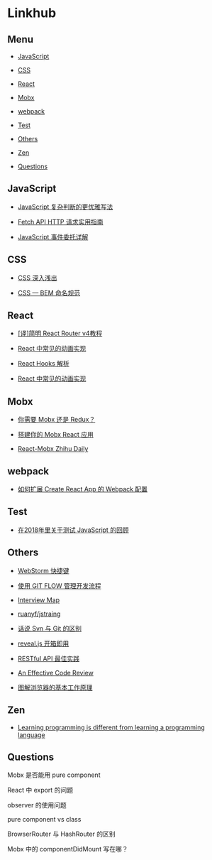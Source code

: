# Linkhub

## Menu
  
- [JavaScript](#JavaScript)

- [CSS](#CSS)

- [React](#React)

- [Mobx](#Mobx)

- [webpack](#webpack)

- [Test](#Test)

- [Others](#Others)

- [Zen](#Zen)

- [Questions](#Questions)


## JavaScript

- [JavaScript 复杂判断的更优雅写法](https://juejin.im/post/5bdfef86e51d453bf8051bf8)

- [Fetch API HTTP 请求实用指南](https://juejin.im/post/5beb8eefe51d450f9461c481)

- [JavaScript 事件委托详解](https://zhuanlan.zhihu.com/p/26536815)


## CSS

- [CSS 深入浅出
](https://xiedaimala.com/courses/003b1951-22af-4821-ad80-d2880c0074eb#/common)

- [CSS — BEM 命名规范](https://juejin.im/post/5b925e616fb9a05cdd2ce70d)


## React

- [[译]简明 React Router v4教程](https://juejin.im/post/5a7e9ee7f265da4e7832949c)

- [React 中常见的动画实现](https://tech.youzan.com/react-animations/)

- [React Hooks 解析](https://juejin.im/post/5be3ea136fb9a049f9121014)

- [React 中常见的动画实现](https://tech.youzan.com/react-animations/)


## Mobx

- [你需要 Mobx 还是 Redux？](http://blog.codingplayboy.com/2018/02/11/mobx-vs-redux/)

- [搭建你的 Mobx React 应用](https://github.com/iuap-design/blog/issues/203)

- [React-Mobx Zhihu Daily](https://github.com/Hancoson/react-mobx-demo)


## webpack

- [如何扩展 Create React App 的 Webpack 配置](https://juejin.im/post/5a5d5b815188257327399962)


## Test

- [在2018年里关于测试 JavaScript 的回顾](https://juejin.im/post/5bec27656fb9a049dc01cd8f)


## Others

- [WebStorm 快捷键](https://www.jianshu.com/p/3254f3f77760)

- [使用 GIT FLOW 管理开发流程](http://stormzhang.com/git/2014/01/29/git-flow/)

- [Interview Map](https://yuchengkai.cn/docs/zh/frontend/)

- [ruanyf/jstraing](https://github.com/ruanyf/jstraining/blob/master/docs/react.md)

- [话说 Svn 与 Git 的区别](https://www.jianshu.com/p/bfec042349ca)

- [reveal.js 开箱即用](https://github.com/dong4j/revealjs_md)

- [RESTful API 最佳实践](http://www.ruanyifeng.com/blog/2018/10/restful-api-best-practices.html)

- [An Effective Code Review](https://americanexpress.io/code-review/)

- [图解浏览器的基本工作原理](https://zhuanlan.zhihu.com/p/47407398)


## Zen

- [Learning programming is different from learning a programming language](https://phpocean.com/blog/article/learning-programming-is-different-from-learning-a-programming-language/80)


## Questions

Mobx 是否能用 pure component

React 中 export 的问题

observer 的使用问题

pure component vs class 

BrowserRouter 与 HashRouter 的区别

Mobx 中的 componentDidMount 写在哪？
